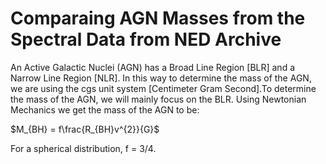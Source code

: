 # Comparaing AGN Masses from the Spectral Data from NED Archive

An Active Galactic Nuclei (AGN) has a Broad Line Region [BLR] and a Narrow Line Region [NLR]. In this way to determine the mass of the AGN, we are using the cgs unit system [Centimeter Gram Second].To determine the mass of the AGN, we will mainly focus on the BLR. 
Using Newtonian Mechanics we get the mass of the AGN to be:

$M_{BH} = f\frac{R_{BH}v^{2}}{G}$

For a spherical distribution, f = 3/4. 
